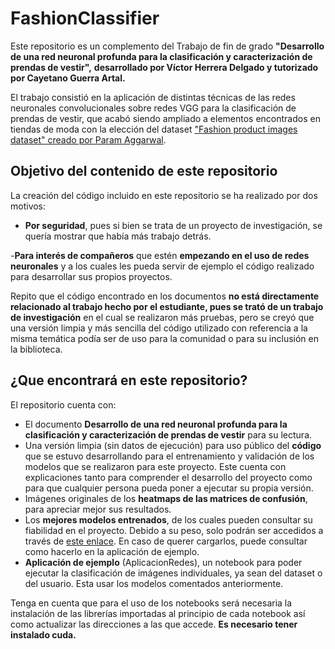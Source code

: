 # FashionClassifier

Este repositorio es un complemento del Trabajo de fin de grado **"Desarrollo de una red neuronal profunda para la clasificación y caracterización de prendas de vestir",** **desarrollado por Víctor Herrera Delgado y tutorizado por Cayetano Guerra Artal.**

El trabajo consistió en la aplicación de distintas técnicas de las redes neuronales convolucionales sobre redes VGG para la clasificación de prendas de vestir, que acabó siendo ampliado a elementos encontrados en tiendas de moda con la elección del dataset ["Fashion product images dataset" creado por Param Aggarwal](https://github.com/user/repo/blob/branch/other_file.md).

## Objetivo del contenido de este repositorio

La creación del código incluido en este repositorio se ha realizado por dos motivos:

- **Por seguridad**, pues si bien se trata de un proyecto de investigación, se quería mostrar que había más trabajo detrás.

-**Para interés de compañeros** que estén **empezando en el uso de redes neuronales** y a los cuales les pueda servir de ejemplo el código realizado para desarrollar sus propios proyectos.

Repito que el código encontrado en los documentos **no está directamente relacionado al trabajo hecho por el estudiante, pues se trató de un trabajo de investigación** en el cual se realizaron más pruebas, pero se creyó que una versión limpia y más sencilla del código utilizado con referencia a la misma temática podía ser de uso para la comunidad o para su inclusión en la biblioteca. 

## ¿Que encontrará en este repositorio?
El repositorio cuenta con:
- El documento **Desarrollo de una red neuronal profunda para la clasificación y caracterización de prendas de vestir** para su lectura.
- Una versión limpia (sin datos de ejecución) para uso público del **código** que se estuvo desarrollando para el entrenamiento y validación de los modelos que se realizaron para este proyecto. Este cuenta con explicaciones tanto para comprender el desarrollo del proyecto como para que cualquier persona pueda poner a ejecutar su propia versión.
- Imágenes originales de los **heatmaps de las matrices de confusión**, para apreciar mejor sus resultados.
- Los **mejores modelos entrenados**, de los cuales pueden consultar su fiabilidad en el proyecto. Debido a su peso, solo podrán ser accedidos a través de [este enlace](https://drive.google.com/drive/folders/1AD76gjr83MCqMVX55NFPKENn_asZ0RZR?usp=sharing). En caso de querer cargarlos, puede consultar como hacerlo en la aplicación de ejemplo.
- **Aplicación de ejemplo** (AplicacionRedes), un notebook para poder ejecutar la clasificación de imágenes  individuales, ya sean del dataset o del usuario. Esta usar los modelos comentados anteriormente.

Tenga en cuenta que para el uso de los notebooks será necesaria la instalación de las librerías importadas al principio de cada notebook así como actualizar las direcciones a las que accede. **Es necesario tener instalado cuda.**

